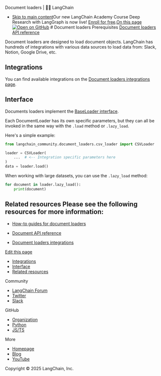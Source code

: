 Document loaders | 🦜️🔗 LangChain
- [Skip to main content](#__docusaurus_skipToContent_fallback)Our new LangChain Academy Course Deep Research with LangGraph is now live! [Enroll for free](https://academy.langchain.com/courses/deep-research-with-langgraph/?utm_medium=internal&utm_source=docs&utm_campaign=q3-2025_deep-research-course_co).[On this page![Open on GitHub ](https://img.shields.io/badge/Open%20on%20GitHub-grey?logo=github&logoColor=white)](https://github.com/langchain-ai/langchain/blob/master/docs/docs/concepts/document_loaders.mdx) # Document loaders Prerequisites [Document loaders API reference](/docs/how_to/#document-loaders)

Document loaders are designed to load document objects. LangChain has hundreds of integrations with various data sources to load data from: Slack, Notion, Google Drive, etc.

## Integrations[​](#integrations)

You can find available integrations on the [Document loaders integrations page](/docs/integrations/document_loaders/).

## Interface[​](#interface)

Documents loaders implement the [BaseLoader interface](https://python.langchain.com/api_reference/core/document_loaders/langchain_core.document_loaders.base.BaseLoader.html).

Each DocumentLoader has its own specific parameters, but they can all be invoked in the same way with the `.load` method or `.lazy_load`.

Here&#x27;s a simple example:

```python
from langchain_community.document_loaders.csv_loader import CSVLoader

loader = CSVLoader(
    ...  # <-- Integration specific parameters here
)
data = loader.load()

```

When working with large datasets, you can use the `.lazy_load` method:

```python
for document in loader.lazy_load():
    print(document)

```

## Related resources[​](#related-resources) Please see the following resources for more information:

- [How-to guides for document loaders](/docs/how_to/#document-loaders)

- [Document API reference](https://python.langchain.com/api_reference/core/documents/langchain_core.documents.base.Document.html)

- [Document loaders integrations](/docs/integrations/document_loaders/)

[Edit this page](https://github.com/langchain-ai/langchain/edit/master/docs/docs/concepts/document_loaders.mdx)

- [Integrations](#integrations)
- [Interface](#interface)
- [Related resources](#related-resources)

Community

- [LangChain Forum](https://forum.langchain.com/)
- [Twitter](https://twitter.com/LangChainAI)
- [Slack](https://www.langchain.com/join-community)

GitHub

- [Organization](https://github.com/langchain-ai)
- [Python](https://github.com/langchain-ai/langchain)
- [JS/TS](https://github.com/langchain-ai/langchainjs)

More

- [Homepage](https://langchain.com)
- [Blog](https://blog.langchain.dev)
- [YouTube](https://www.youtube.com/@LangChain)

Copyright © 2025 LangChain, Inc.